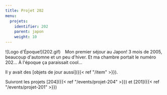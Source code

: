 ```yaml
---
title: Projet 202
menu:
  projets:
    identifier: 202
    parent: japon
    weight: 10
---
```

<div style="float:left;margin-right:1em;">![Logo d'Époque!](202.gif)</div>
Mon premier séjour au Japon! 
3 mois de 2005, beaucoup d'automne et un peu d'hiver.
Et ma chambre portait le numéro 202... À l'époque ça paraissait cool...

Il y avait des [objets de jour aussi]({{< ref "/item" >}}).

Suivront les projets [204]({{< ref "/events/projet-204" >}}) et [201]({{< ref "/events/projet-201" >}})